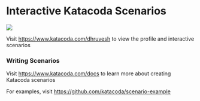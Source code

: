 # Interactive Katacoda Scenarios

[![](http://shields.katacoda.com/katacoda/dhruvesh/count.svg)](https://www.katacoda.com/dhruvesh "Get your profile on Katacoda.com")

Visit https://www.katacoda.com/dhruvesh to view the profile and interactive scenarios

### Writing Scenarios
Visit https://www.katacoda.com/docs to learn more about creating Katacoda scenarios

For examples, visit https://github.com/katacoda/scenario-example
